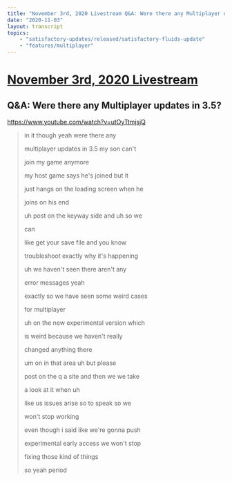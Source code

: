 ```yaml
---
title: "November 3rd, 2020 Livestream Q&A: Were there any Multiplayer updates in 3.5?"
date: "2020-11-03"
layout: transcript
topics:
    - "satisfactory-updates/released/satisfactory-fluids-update"
    - "features/multiplayer"
---
```

# [November 3rd, 2020 Livestream](../2020-11-03.md)
## Q&A: Were there any Multiplayer updates in 3.5?
https://www.youtube.com/watch?v=utOyTtmjsjQ
> in it though yeah were there any
> 
> multiplayer updates in 3.5 my son can't
> 
> join my game anymore
> 
> my host game says he's joined but it
> 
> just hangs on the loading screen when he
> 
> joins on his end
> 
> uh post on the keyway side and uh so we
> 
> can
> 
> like get your save file and you know
> 
> troubleshoot exactly why it's happening
> 
> uh we haven't seen there aren't any
> 
> error messages yeah
> 
> exactly so we have seen some weird cases
> 
> for multiplayer
> 
> uh on the new experimental version which
> 
> is weird because we haven't really
> 
> changed anything there
> 
> um on in that area uh but please
> 
> post on the q a site and then we we take
> 
> a look at it when uh
> 
> like us issues arise so to speak so we
> 
> won't stop working
> 
> even though i said like we're gonna push
> 
> experimental early access we won't stop
> 
> fixing those kind of things
> 
> so yeah period
> 
